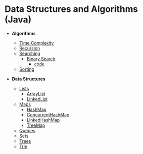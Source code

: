 # Data Structures and Algorithms (Java)

- **Algorithms**
  - [Time Complexity](notes/time-complexity.md)
  - [Recursion](src/main/java/com/codecafe/algorithms/recursion)
  - [Searching](src/main/java/com/codecafe/algorithms/searching)
    - [Binary Search](notes/binary-search-algorithm.md)
      - [code](src/main/java/com/codecafe/algorithms/searching/BinarySearch.java) 
  - [Sorting](src/main/java/com/codecafe/algorithms/sorting)

- **Data Structures**
  - [Lists](src/main/java/com/codecafe/datastructures/lists)
    - [ArrayList](src/main/java/com/codecafe/datastructures/lists/arraylist)
    - [LinkedList](src/main/java/com/codecafe/datastructures/lists/linkedlists)
  - [Maps](src/main/java/com/codecafe/datastructures/maps)
    - [HashMap](src/main/java/com/codecafe/datastructures/maps/hashmap)
    - [ConcurrentHashMap](src/main/java/com/codecafe/datastructures/maps/concurrenthashmap)
    - [LinkedHashMap](src/main/java/com/codecafe/datastructures/maps/linkedhashmap)
    - [TreeMap](src/main/java/com/codecafe/datastructures/maps/treemap)
  - [Queues](src/main/java/com/codecafe/datastructures/queues)
  - [Sets](src/main/java/com/codecafe/datastructures/sets)
  - [Trees](src/main/java/com/codecafe/datastructures/trees)
  - [Trie](src/main/java/com/codecafe/datastructures/trie)

